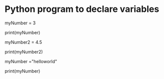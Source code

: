 # Python program to declare variables 
myNumber = 3

print(myNumber) 
  
myNumber2 = 4.5

print(myNumber2) 
  
myNumber ="helloworld"

print(myNumber)
